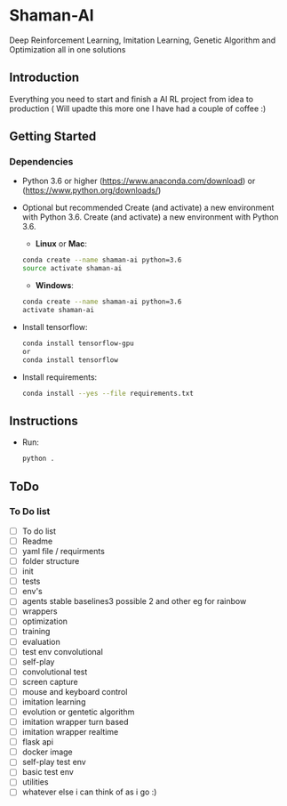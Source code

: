 # Shaman-AI
Deep Reinforcement Learning, Imitation Learning, Genetic Algorithm and Optimization all in one solutions 

## Introduction
Everything you need to start and finish a AI RL project from idea to production ( Will upadte this more one I have had a couple of coffee :)

## Getting Started

### Dependencies
- Python 3.6 or higher (https://www.anaconda.com/download) or (https://www.python.org/downloads/) 
- Optional but recommended Create (and activate) a new environment with Python 3.6.
    Create (and activate) a new environment with Python 3.6.
    - __Linux__ or __Mac__: 
	```bash
	conda create --name shaman-ai python=3.6
	source activate shaman-ai
	```
	- __Windows__: 
	```bash
	conda create --name shaman-ai python=3.6 
	activate shaman-ai
	```
- Install tensorflow:
    ```bash
    conda install tensorflow-gpu
	or
	conda install tensorflow
	```

- Install requirements:
    ```bash
    conda install --yes --file requirements.txt
	```

## Instructions

- Run:
    ```bash
	python .
	```

## ToDo


### To Do list

- [ ] To do list
- [ ] Readme
- [ ] yaml file / requirments
- [ ] folder structure
- [ ] init
- [ ] tests
- [ ] env's
- [ ] agents stable baselines3 possible 2 and other eg for rainbow
- [ ] wrappers
- [ ] optimization
- [ ] training
- [ ] evaluation
- [ ] test env convolutional 
- [ ] self-play
- [ ] convolutional test
- [ ] screen capture
- [ ] mouse and keyboard control
- [ ] imitation learning
- [ ] evolution or gentetic algorithm
- [ ] imitation wrapper turn based
- [ ] imitation wrapper realtime
- [ ] flask api
- [ ] docker image
- [ ] self-play test env
- [ ] basic test env
- [ ] utilities 
- [ ] whatever else i can think of as i go :)
